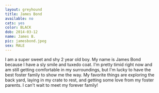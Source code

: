 ```yaml
---
layout: greyhound
title: James Bond
available: no
cats: yes
color: BLACK
dob: 2014-03-12
name: James B.
pic: jamesbond.jpeg
sex: MALE
---
```


I am a super sweet and shy 2 year old boy. My name is James Bond because I have a sly smile and tuxedo coat. I'm pretty timid right now and am still getting comfortable in my surroundings, but I'm lucky to have the best foster family to show me the way. My favorite things are exploring the back yard, laying in my crate to rest, and getting some love from my foster parents. I can't wait to meet my forever family! 